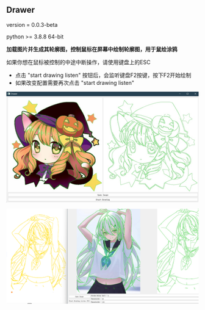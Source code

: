 ## Drawer

version = 0.0.3-beta

python >= 3.8.8 64-bit

**加载图片并生成其轮廓图，控制鼠标在屏幕中绘制轮廓图，用于鼠绘涂鸦**

如果你想在鼠标被控制的中途中断操作，请使用键盘上的ESC

 - 点击 "start drawing listen" 按钮后，会监听键盘F2按键，按下F2开始绘制
 - 如果改变配置需要再次点击 "start drawing listen"

![example](./docs/example.png)

![result](./docs/example2.png)